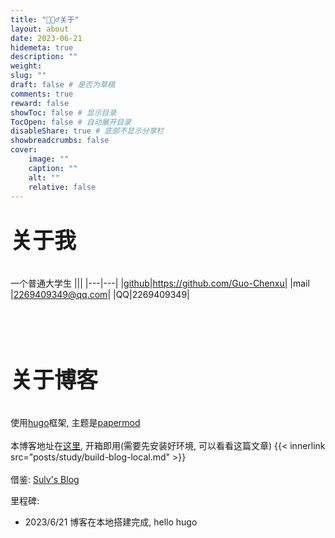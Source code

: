 ```yaml
---
title: "🙋🏻‍♂️关于"
layout: about
date: 2023-06-21
hidemeta: true
description: ""
weight:
slug: ""
draft: false # 是否为草稿
comments: true
reward: false
showToc: false # 显示目录
TocOpen: false # 自动展开目录
disableShare: true # 底部不显示分享栏
showbreadcrumbs: false
cover:
    image: ""
    caption: ""
    alt: ""
    relative: false
---
```


**<p style="font-size: 35px;">关于我</p>**

一个普通大学生
|||
|---|---|
|[github](https://github.com/Guo-Chenxu)|https://github.com/Guo-Chenxu|
|mail |2269409349@qq.com|
|QQ|2269409349|

</br>
</br>
</br>

**<p style="font-size: 35px;">关于博客</p>**
使用[hugo](https://gohugo.io/)框架, 主题是[papermod](https://github.com/adityatelange/hugo-PaperMod)
</br>
</br>
本博客地址在[这里](), 开箱即用(需要先安装好环境, 可以看看这篇文章)
{{< innerlink src="posts/study/build-blog-local.md" >}}
</br>
</br>
借鉴: [Sulv's Blog](https://www.sulvblog.cn/)

里程碑:

-   2023/6/21 博客在本地搭建完成, hello hugo
